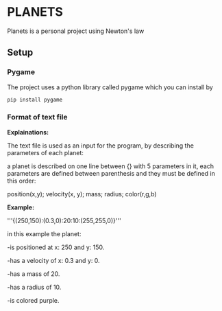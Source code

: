 # PLANETS
Planets is a personal project using Newton's law

## Setup
### Pygame
The project uses a python library called pygame which you can install by
```bash
pip install pygame
```
### Format of text file
**Explainations:**

The text file is used as an input for the program, by describing the parameters of each planet:

a planet is described on one line between {} with 5 parameters in it, each parameters are defined between parenthesis and they must be defined in this order:


position(x,y); velocity(x, y); mass; radius; color(r,g,b)

**Example:**

'''{(250,150):(0.3,0):20:10:(255,255,0)}'''

in this example the planet:


  -is positioned at x: 250 and y: 150. 
  
  -has a velocity of x: 0.3 and y: 0.
  
  -has a mass of 20.
  
  -has a radius of 10.
  
  -is colored purple.
